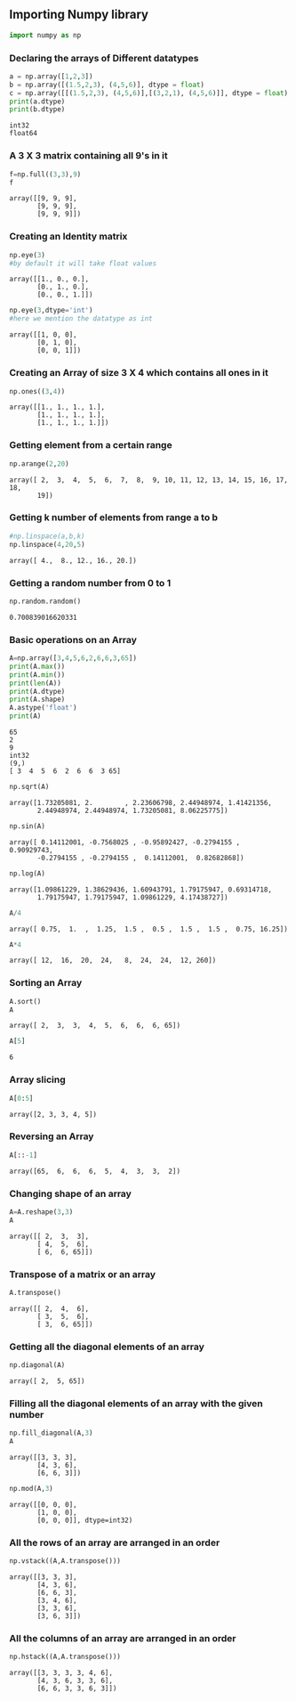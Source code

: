 ## Importing Numpy library


```python
import numpy as np
```

### Declaring the arrays of Different datatypes


```python
a = np.array([1,2,3])
b = np.array([(1.5,2,3), (4,5,6)], dtype = float)
c = np.array([[(1.5,2,3), (4,5,6)],[(3,2,1), (4,5,6)]], dtype = float)
print(a.dtype)
print(b.dtype)
```

    int32
    float64
    

### A 3 X 3 matrix containing all 9's in it


```python
f=np.full((3,3),9)
f
```




    array([[9, 9, 9],
           [9, 9, 9],
           [9, 9, 9]])



### Creating an Identity matrix


```python
np.eye(3)
#by default it will take float values
```




    array([[1., 0., 0.],
           [0., 1., 0.],
           [0., 0., 1.]])




```python
np.eye(3,dtype='int')
#here we mention the datatype as int 
```




    array([[1, 0, 0],
           [0, 1, 0],
           [0, 0, 1]])



### Creating an Array of size 3 X 4 which contains all ones in it


```python
np.ones((3,4))
```




    array([[1., 1., 1., 1.],
           [1., 1., 1., 1.],
           [1., 1., 1., 1.]])



### Getting element from a certain range


```python
np.arange(2,20)
```




    array([ 2,  3,  4,  5,  6,  7,  8,  9, 10, 11, 12, 13, 14, 15, 16, 17, 18,
           19])



### Getting k number of elements from range a to b


```python
#np.linspace(a,b,k)
np.linspace(4,20,5)
```




    array([ 4.,  8., 12., 16., 20.])



### Getting a random number from 0 to 1


```python
np.random.random()
```




    0.700839016620331



### Basic operations on an Array


```python
A=np.array([3,4,5,6,2,6,6,3,65])
print(A.max())
print(A.min())
print(len(A))
print(A.dtype)
print(A.shape)
A.astype('float')
print(A)
```

    65
    2
    9
    int32
    (9,)
    [ 3  4  5  6  2  6  6  3 65]
    


```python
np.sqrt(A)
```




    array([1.73205081, 2.        , 2.23606798, 2.44948974, 1.41421356,
           2.44948974, 2.44948974, 1.73205081, 8.06225775])




```python
np.sin(A)
```




    array([ 0.14112001, -0.7568025 , -0.95892427, -0.2794155 ,  0.90929743,
           -0.2794155 , -0.2794155 ,  0.14112001,  0.82682868])




```python
np.log(A)
```




    array([1.09861229, 1.38629436, 1.60943791, 1.79175947, 0.69314718,
           1.79175947, 1.79175947, 1.09861229, 4.17438727])




```python
A/4
```




    array([ 0.75,  1.  ,  1.25,  1.5 ,  0.5 ,  1.5 ,  1.5 ,  0.75, 16.25])




```python
A*4
```




    array([ 12,  16,  20,  24,   8,  24,  24,  12, 260])



### Sorting an Array


```python
A.sort()
A
```




    array([ 2,  3,  3,  4,  5,  6,  6,  6, 65])




```python
A[5]
```




    6



### Array slicing


```python
A[0:5]
```




    array([2, 3, 3, 4, 5])



### Reversing an Array


```python
A[::-1]
```




    array([65,  6,  6,  6,  5,  4,  3,  3,  2])



### Changing shape of an array


```python
A=A.reshape(3,3)
A
```




    array([[ 2,  3,  3],
           [ 4,  5,  6],
           [ 6,  6, 65]])



### Transpose of a matrix or an array


```python
A.transpose()
```




    array([[ 2,  4,  6],
           [ 3,  5,  6],
           [ 3,  6, 65]])



### Getting all the diagonal elements of an array


```python
np.diagonal(A)
```




    array([ 2,  5, 65])



### Filling all the diagonal elements of an array with the given number


```python
np.fill_diagonal(A,3)
A
```




    array([[3, 3, 3],
           [4, 3, 6],
           [6, 6, 3]])




```python
np.mod(A,3)
```




    array([[0, 0, 0],
           [1, 0, 0],
           [0, 0, 0]], dtype=int32)



### All the rows of an array are arranged in an order


```python
np.vstack((A,A.transpose()))
```




    array([[3, 3, 3],
           [4, 3, 6],
           [6, 6, 3],
           [3, 4, 6],
           [3, 3, 6],
           [3, 6, 3]])



### All the columns of an array are arranged in an order


```python
np.hstack((A,A.transpose()))
```




    array([[3, 3, 3, 3, 4, 6],
           [4, 3, 6, 3, 3, 6],
           [6, 6, 3, 3, 6, 3]])


